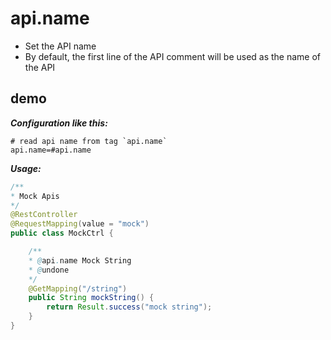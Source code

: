# api.name

- Set the API name
- By default, the first line of the API comment will be used as the name of the API

## demo

***Configuration like this:***

```properties
# read api name from tag `api.name`
api.name=#api.name
```

***Usage:*** 

```java
/**
* Mock Apis
*/
@RestController
@RequestMapping(value = "mock")
public class MockCtrl {

    /**
    * @api.name Mock String
    * @undone
    */
    @GetMapping("/string")
    public String mockString() {
        return Result.success("mock string");
    }
}
```